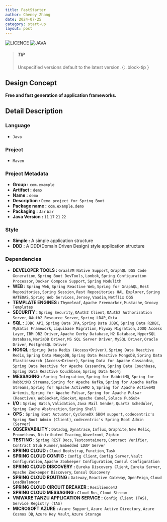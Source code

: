 ```yaml
---
title: FastStarter
author: Cheney Zhang
date: 2024-07-25
category: start-up
layout: post
---
```


![LICENCE](https://img.shields.io/badge/LICENCE-Apache%202.0-blue)
![JAVA](https://img.shields.io/badge/JAVA-17-blue)

> ##### TIP
>
> Unspecified versions default to the latest version.
{: .block-tip }

## Design Concept
**Free and fast generation of application frameworks.**

## Detail Description

### Language
- ```Java```

### Project
- ```Maven```

### Project Metadata
- **Group :** ```com.example```
- **Artifact :** ```demo```
- **Name :** ```demo```
- **Description :** ```Demo project for Spring Boot```
- **Package name :** ```com.example.demo```
- **Packaging :** ```Jar``` ```War```
- **Java Version :** ```11``` ```17``` ```21``` ```22```

### Style
- **Simple :** A simple application structure
- **DDD :** A DDD(Domain Driven Design) style application structure

### Dependencies
- **DEVELOPER TOOLS :** ```GraalVM Native Support```, ```GraphQL DGS Code Generation```, ```Spring Boot DevTools```, ```Lombok```, ```Spring Configuration Processor```, ```Docker Compose Support```, ```Spring Modulith```
- **WEB :** ```Spring Web```, ```Spring Reactive Web```, ```Spring for GraphQL```, ```Rest Repositories```, ```Spring Session```, ```Rest Repositories HAL Explorer```, ```Spring HATEOAS```, ```Spring Web Services```, ```Jersey```, ```Vaadin```, ```Netflix DGS```
- **TEMPLATE ENGINES :** ```Thymeleaf```, ```Apache Freemarker```, ```Mustache```, ```Groovy Templates```
- **SECURITY :** ```Spring Security```, ```OAuth2 Client```, ```OAuth2 Authorization Server```, ```OAuth2 Resource Server```, ```Spring LDAP```, ```Okta```
- **SQL :** ```JDBC API```, ```Spring Data JPA```, ```Spring Data JDBC```, ```Spring Data R2DBC```, ```MyBatis Framework```, ```Liquibase Migration```, ```Flyway Migration```, ```JOOQ Access Layer```, ```IBM DB2 Driver```, ```Apache Derby Database```, ```H2 Database```, ```HyperSQL Database```, ```MariaDB Driver```, ```MS SQL Server Driver```, ```MySQL Driver```, ```Oracle Driver```, ```PostgreSQL Driver```
- **NOSQL :** ```Spring Data Redis (Access+Driver)```, ```Spring Data Reactive Redis```, ```Spring Data MongoDB```, ```Spring Data Reactive MongoDB```, ```Spring Data Elasticsearch (Access+Driver)```, ```Spring Data for Apache Cassandra```, ```Spring Data Reactive for Apache Cassandra```, ```Spring Data Couchbase```, ```Spring Data Reactive Couchbase```, ```Spring Data Neo4j```
- **MESSAGING :** ```Spring Integration```, ```Spring for RabbitMQ```, ```Spring for RabbitMQ Streams```, ```Spring for Apache Kafka```, ```Spring for Apache Kafka Streams```, ```Spring for Apache ActiveMQ 5```, ```Spring for Apache ActiveMQ Artemis```, ```Spring for Apache Pulsar```, ```Spring for Apache Pulsar (Reactive)```, ```WebSocket```, ```RSocket```, ```Apache Camel```, ```Solace PubSub+```
- **I/O :** ```Spring Batch```, ```Validation```, ```Java Mail Sender```, ```Quartz Scheduler```, ```Spring Cache Abstraction```, ```Spring Shell```
- **OPS :** ```Spring Boot Actuator```, ```CycloneDX SBOM support```, ```codecentric's Spring Boot Admin (Client)```, ```codecentric's Spring Boot Admin (Server)```
- **OBSERVABILITY :** ```Datadog```, ```Dynatrace```, ```Influx```, ```Graphite```, ```New Relic```, ```Prometheus```, ```Distributed Tracing```, ```Wavefront```, ```Zipkin```
- **TESTING :** ```Spring REST Docs```, ```Testcontainers```, ```Contract Verifier```, ```Contract Stub Runner```, ```Embedded LDAP Server```
- **SPRING CLOUD :** ```Cloud Bootstrap```, ```Function```, ```Task```
- **SPRING CLOUD CONFIG :** ```Config Client```, ```Config Server```, ```Vault Configuration```, ```Apache Zookeeper Configuration```, ```Consul Configuration```
- **SPRING CLOUD DISCOVERY :** ```Eureka Discovery Client```, ```Eureka Server```, ```Apache Zookeeper Discovery```, ```Consul Discovery```
- **SPRING CLOUD ROUTING :** ```Gateway```, ```Reactive Gateway```, ```OpenFeign```, ```Cloud LoadBalancer```
- **SPRING CLOUD CIRCUIT BREAKER :** ```Resilience4J```
- **SPRING CLOUD MESSAGING :** ```Cloud Bus```, ```Cloud Stream```
- **VMWARE TANZU APPLICATION SERVICE :** ```Config Client (TAS)```, ```Service Registry (TAS)```
- **MICROSOFT AZURE :** ```Azure Support```, ```Azure Active Directory```, ```Azure Cosmos DB```, ```Azure Key Vault```, ```Azure Storage```
